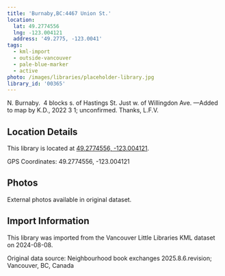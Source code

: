 ```yaml
---
title: 'Burnaby,BC:4467 Union St.'
location:
  lat: 49.2774556
  lng: -123.004121
  address: '49.2775, -123.0041'
tags:
  - kml-import
  - outside-vancouver
  - pale-blue-marker
  - active
photo: /images/libraries/placeholder-library.jpg
library_id: '00365'
---
```

N. Burnaby.  4 blocks s. of Hastings St.
Just w. of Willingdon Ave.
—Added to map by K.D., 2022 3 1; unconfirmed. Thanks, L.F.V.  

## Location Details

This library is located at [49.2774556, -123.004121](https://www.google.com/maps?q=49.2774556,-123.004121).

GPS Coordinates: 49.2774556, -123.004121

## Photos

External photos available in original dataset.

## Import Information

This library was imported from the Vancouver Little Libraries KML dataset on 2024-08-08.

Original data source: Neighbourhood book exchanges 2025.8.6.revision; Vancouver, BC, Canada
